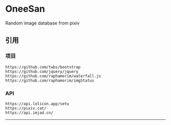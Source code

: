 # OneeSan
Random image database from pixiv

## 引用
### 项目
```
https://github.com/twbs/bootstrap
https://github.com/jquery/jquery
https://github.com/raphamorim/waterfall.js
https://github.com/raphamorim/imgStatus
```
### API
```
https://api.lolicon.app/setu 
https://pixiv.cat/
https://api.imjad.cn/
```
------------
